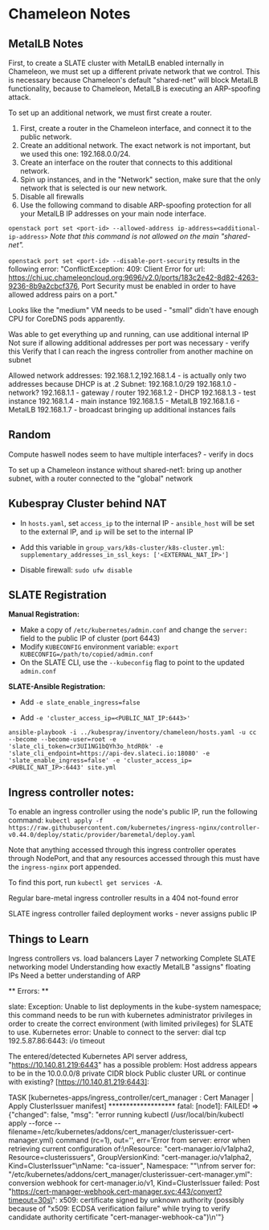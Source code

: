 # Chameleon Notes


## MetalLB Notes

First, to create a SLATE cluster with MetalLB enabled internally in Chameleon,
we must set up a different private network that we control.
This is necessary because Chameleon's default "shared-net" will block MetalLB functionality, because to Chameleon, MetalLB is executing an ARP-spoofing attack.

To set up an additional network, we must first create a router. 
1. First, create a router in the Chameleon interface, and connect it to the public network.
1. Create an additional network. The exact network is not important, but we used this one: 192.168.0.0/24. 
1. Create an interface on the router that connects to this additional network.
1. Spin up instances, and in the "Network" section, make sure that the only network that is selected is our new network.
1. Disable all firewalls
1. Use the following command to disable ARP-spoofing protection for all your MetalLB IP addresses on your main node interface.

`openstack port set <port-id> --allowed-address ip-address=<additional-ip-address>`
*Note that this command is not allowed on the main "shared-net".*

`openstack port set <port-id> --disable-port-security`
results in the following error: "ConflictException: 409: Client Error for url: https://chi.uc.chameleoncloud.org:9696/v2.0/ports/183c2e42-8d82-4263-9236-8b9a2cbcf376, Port Security must be enabled in order to have allowed address pairs on a port."

Looks like the "medium" VM needs to be used - "small" didn't have enough CPU for CoreDNS pods apparently.

Was able to get everything up and running, can use additional internal IP
Not sure if allowing additional addresses per port was necessary - verify this
Verify that I can reach the ingress controller from another machine on subnet

Allowed network addresses: 192.168.1.2,192.168.1.4 - is actually only two addresses because DHCP is at .2
Subnet: 192.168.1.0/29
192.168.1.0 - network?
192.168.1.1 - gateway / router
192.168.1.2 - DHCP
192.168.1.3 - test instance 
192.168.1.4 - main instance
192.168.1.5 - MetalLB
192.168.1.6 - MetalLB
192.168.1.7 - broadcast
bringing up additional instances fails


## Random

Compute haswell nodes seem to have multiple interfaces? - verify in docs

To set up a Chameleon instance without shared-net1: bring up another subnet, with a router connected to the "global" network


## Kubespray Cluster behind NAT

* In `hosts.yaml`, set `access_ip` to the internal IP - `ansible_host` will be set to the external IP, and `ip` will be set to the internal IP

* Add this variable in `group_vars/k8s-cluster/k8s-cluster.yml`: 
`supplementary_addresses_in_ssl_keys: ['<EXTERNAL_NAT_IP>']`

* Disable firewall: `sudo ufw disable`


## SLATE Registration

**Manual Registration:**

* Make a copy of `/etc/kubernetes/admin.conf` and change the `server:` field to the public IP of cluster (port 6443)
* Modify `KUBECONFIG` environment variable: `export KUBECONFIG=/path/to/copied/admin.conf`
* On the SLATE CLI, use the `--kubeconfig` flag to point to the updated `admin.conf`



**SLATE-Ansible Registration:**

* Add `-e slate_enable_ingress=false`

* Add `-e 'cluster_access_ip=<PUBLIC_NAT_IP:6443>'`

`ansible-playbook -i ../kubespray/inventory/chameleon/hosts.yaml -u cc --become --become-user=root -e 'slate_cli_token=cr3UI1NG1bQYh3o_htdR0k' -e 'slate_cli_endpoint=https://api-dev.slateci.io:18080' -e 'slate_enable_ingress=false' -e 'cluster_access_ip=<PUBLIC_NAT_IP>:6443' site.yml`


## Ingress controller notes:

To enable an ingress controller using the node's public IP, run the following command: `kubectl apply -f https://raw.githubusercontent.com/kubernetes/ingress-nginx/controller-v0.44.0/deploy/static/provider/baremetal/deploy.yaml`

Note that anything accessed through this ingress controller operates through NodePort, and that any resources accessed through this must have the `ingress-nginx` port appended.

To find this port, run `kubectl get services -A`.

Regular bare-metal ingress controller results in a 404 not-found error

SLATE ingress controller failed deployment works - never assigns public IP


## Things to Learn

Ingress controllers vs. load balancers
Layer 7 networking
Complete SLATE networking model
Understanding how exactly MetalLB "assigns" floating IPs
Need a better understanding of ARP



** Errors: **

slate: Exception: Unable to list deployments in the kube-system namespace; this command needs to be run with kubernetes administrator privileges in order to create the correct environment (with limited privileges) for SLATE to use.
Kubernetes error: Unable to connect to the server: dial tcp 192.5.87.86:6443: i/o timeout


The entered/detected Kubernetes API server address,
"https://10.140.81.219:6443"
has a possible problem:
Host address appears to be in the 10.0.0.0/8 private CIDR block
Public cluster URL or continue with existing? [https://10.140.81.219:6443]:

TASK [kubernetes-apps/ingress_controller/cert_manager : Cert Manager | Apply ClusterIssuer manifest] *******************
fatal: [node1]: FAILED! => {"changed": false, "msg": "error running kubectl (/usr/local/bin/kubectl apply --force --filename=/etc/kubernetes/addons/cert_manager/clusterissuer-cert-manager.yml) command (rc=1), out='', err='Error from server: error when retrieving current configuration of:\nResource: \"cert-manager.io/v1alpha2, Resource=clusterissuers\", GroupVersionKind: \"cert-manager.io/v1alpha2, Kind=ClusterIssuer\"\nName: \"ca-issuer\", Namespace: \"\"\nfrom server for: \"/etc/kubernetes/addons/cert_manager/clusterissuer-cert-manager.yml\": conversion webhook for cert-manager.io/v1, Kind=ClusterIssuer failed: Post \"https://cert-manager-webhook.cert-manager.svc:443/convert?timeout=30s\": x509: certificate signed by unknown authority (possibly because of \"x509: ECDSA verification failure\" while trying to verify candidate authority certificate \"cert-manager-webhook-ca\")\n'"}


